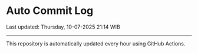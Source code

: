 # Auto Commit Log

Last updated: Thursday, 10-07-2025 21:14 WIB

---

This repository is automatically updated every hour using GitHub Actions.
